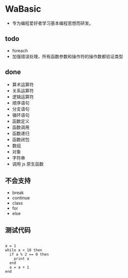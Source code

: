 # WaBasic

- 专为编程爱好者学习基本编程思想而研发。

## todo

- foreach
- 加强错误处理，所有函数参数和操作符的操作数都验证类型

## done

- 算术运算符
- 关系运算符
- 逻辑运算符
- 顺序语句
- 分支语句
- 循环语句
- 函数定义
- 函数调用
- 函数递归
- 函数闭包
- 数组
- 对象
- 字符串
- 调用 js 原生函数


## 不会支持

- break
- continue
- class
- for
- else

## 测试代码

```

a = 1
while a < 10 then
  if a % 2 == 0 then
    print a
  end
  a = a + 1
end

```